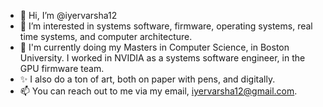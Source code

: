 - 👋 Hi, I’m @iyervarsha12
- 👀 I’m interested in systems software, firmware, operating systems, real time systems, and computer architecture.
- 🌱 I'm currently doing my Masters in Computer Science, in Boston University. I worked in NVIDIA as a systems software engineer, in the GPU firmware team.
- ✨ I also do a ton of art, both on paper with pens, and digitally.
- 📫 You can reach out to me via my email, iyervarsha12@gmail.com.

<!---
iyervarsha12/iyervarsha12 is a ✨ special ✨ repository because its `README.md` (this file) appears on your GitHub profile.
You can click the Preview link to take a look at your changes.
--->
